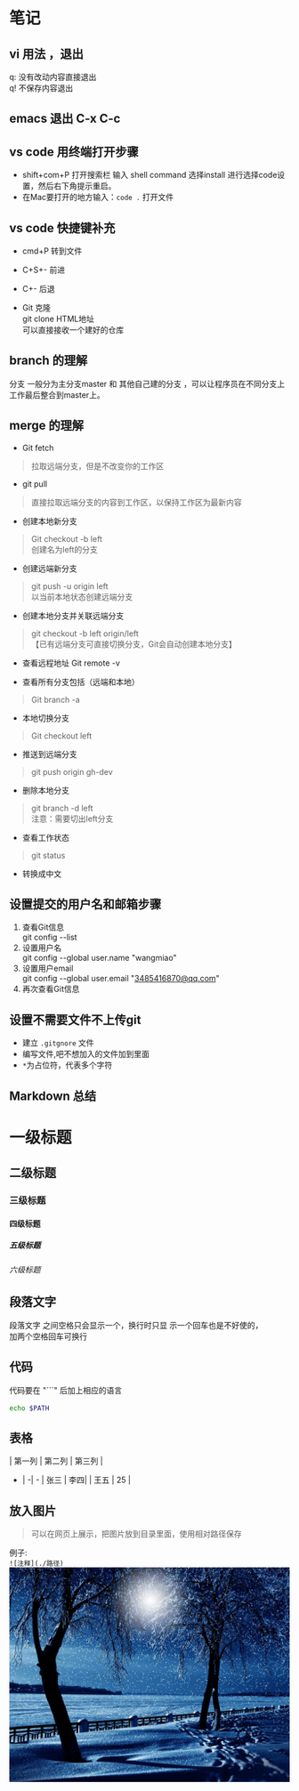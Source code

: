 # 笔记

##  vi 用法 ，退出   
q: 没有改动内容直接退出  
q! 不保存内容退出  

## emacs 退出 C-x  C-c   

## vs code 用终端打开步骤
* shift+com+P 打开搜索栏 输入 shell command 选择install 进行选择code设置，然后右下角提示重启。
* 在Mac要打开的地方输入：`code .`  打开文件

## vs code 快捷键补充
* cmd+P 转到文件
* C+S+- 前进
* C+- 后退

* Git 克隆    
git clone HTML地址  
可以直接接收一个建好的仓库

##  branch 的理解  
分支 一般分为主分支master 和 其他自己建的分支
，可以让程序员在不同分支上工作最后整合到master上。 

## merge 的理解

* Git fetch  
> 拉取远端分支，但是不改变你的工作区

* git pull  
> 直接拉取远端分支的内容到工作区，以保持工作区为最新内容

* 创建本地新分支  
> Git checkout -b left   
创建名为left的分支

* 创建远端新分支  
> git push -u origin left    
以当前本地状态创建远端分支

* 创建本地分支并关联远端分支
> git checkout -b left origin/left  
【已有远端分支可直接切换分支，Git会自动创建本地分支】

* 查看远程地址
Git remote -v

* 查看所有分支包括（远端和本地）
> Git branch -a  

* 本地切换分支
> Git checkout left    

* 推送到远端分支
> git push origin gh-dev

* 删除本地分支
> git branch -d left   
注意：需要切出left分支

* 查看工作状态
> git status

* 转换成中文


## 设置提交的用户名和邮箱步骤
1. 查看Git信息  
   git config --list
1. 设置用户名  
   git config --global user.name "wangmiao"
2. 设置用户email  
   git config --global user.email "3485416870@qq.com"
4. 再次查看Git信息

## 设置不需要文件不上传git
* 建立 `.gitgnore` 文件
* 编写文件,吧不想加入的文件加到里面
* `*`为占位符，代表多个字符

## Markdown 总结

# 一级标题
## 二级标题
### 三级标题
#### 四级标题
##### 五级标题
###### 六级标题

## 段落文字
段落文字    之间空格只会显示一个，换行时只显
示一个回车也是不好使的，  
加两个空格回车可换行

## 代码
代码要在 "```" 后加上相应的语言   

```sh
echo $PATH
```

## 表格

| 第一列 | 第二列 | 第三列 |
- | -| - 
| 张三 | 李四|
| 王五 | 25 |


## 放入图片
> 可以在网页上展示，把图片放到目录里面，使用相对路径保存  

例子:  
`![注释](./路径)`  
![雪](./img/xue.jpeg "图片")







